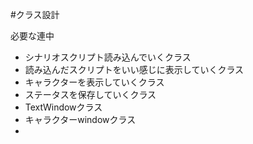 #クラス設計

必要な連中
- シナリオスクリプト読み込んでいくクラス  
- 読み込んだスクリプトをいい感じに表示していくクラス  
- キャラクターを表示していくクラス  
- ステータスを保存していくクラス  
- TextWindowクラス  
- キャラクターwindowクラス
- 